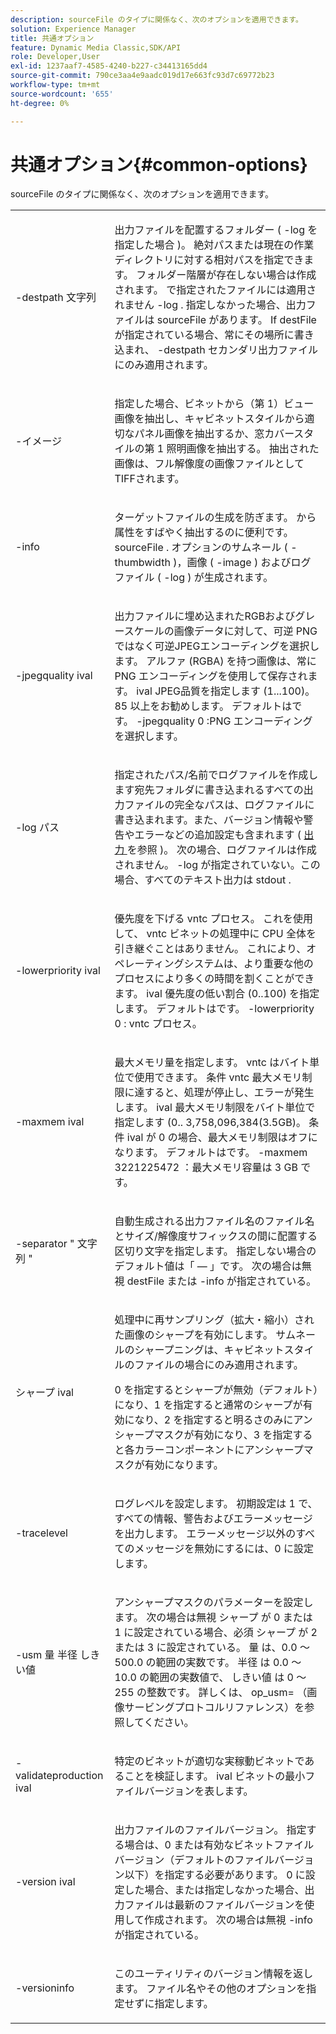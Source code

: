 ```yaml
---
description: sourceFile のタイプに関係なく、次のオプションを適用できます。
solution: Experience Manager
title: 共通オプション
feature: Dynamic Media Classic,SDK/API
role: Developer,User
exl-id: 1237aaf7-4585-4240-b227-c34413165dd4
source-git-commit: 790ce3aa4e9aadc019d17e663fc93d7c69772b23
workflow-type: tm+mt
source-wordcount: '655'
ht-degree: 0%

---
```


# 共通オプション{#common-options}

sourceFile のタイプに関係なく、次のオプションを適用できます。

<table id="simpletable_3BFC3737C891411D84405CEEF6B19542"> 
 <tr class="strow"> 
  <td class="stentry"> <p> <span class="codeph"> -destpath <span class="varname"> 文字列 </span> </span> </p> </td> 
  <td class="stentry"> <p>出力ファイルを配置するフォルダー ( <span class="codeph"> -log </span> を指定した場合 )。 絶対パスまたは現在の作業ディレクトリに対する相対パスを指定できます。 フォルダー階層が存在しない場合は作成されます。 で指定されたファイルには適用されません <span class="codeph"> -log </span>. 指定しなかった場合、出力ファイルは <span class="varname"> sourceFile </span> があります。 If <span class="varname"> destFile </span> が指定されている場合、常にその場所に書き込まれ、 <span class="codeph"> -destpath </span> セカンダリ出力ファイルにのみ適用されます。 </p> </td> 
 </tr> 
 <tr class="strow"> 
  <td class="stentry"> <p> <span class="codeph"> -イメージ </span> </p> </td> 
  <td class="stentry"> <p>指定した場合、ビネットから（第 1）ビュー画像を抽出し、キャビネットスタイルから適切なパネル画像を抽出するか、窓カバースタイルの第 1 照明画像を抽出する。 抽出された画像は、フル解像度の画像ファイルとしてTIFFされます。 </p> </td> 
 </tr> 
 <tr class="strow"> 
  <td class="stentry"> <p> <span class="codeph"> -info </span> </p> </td> 
  <td class="stentry"> <p>ターゲットファイルの生成を防ぎます。 から属性をすばやく抽出するのに便利です。 <span class="varname"> sourceFile </span>. オプションのサムネール ( <span class="codeph"> -thumbwidth </span>)，画像 ( <span class="codeph"> -image </span>) およびログファイル ( <span class="codeph"> -log </span>) が生成されます。 </p> </td> 
 </tr> 
 <tr class="strow"> 
  <td class="stentry"> <p> <span class="codeph"> -jpegquality <span class="varname"> ival </span> </span> </p> </td> 
  <td class="stentry"> <p>出力ファイルに埋め込まれたRGBおよびグレースケールの画像データに対して、可逆 PNG ではなく可逆JPEGエンコーディングを選択します。 アルファ (RGBA) を持つ画像は、常に PNG エンコーディングを使用して保存されます。 <span class="varname"> ival </span> JPEG品質を指定します (1...100)。85 以上をお勧めします。 デフォルトはです。 <span class="codeph"> -jpegquality 0 </span>:PNG エンコーディングを選択します。 </p> </td> 
 </tr> 
 <tr class="strow"> 
  <td class="stentry"> <p> <span class="codeph"> -log <span class="varname"> パス </span> </span> </p> </td> 
  <td class="stentry"> <p>指定されたパス/名前でログファイルを作成します宛先フォルダに書き込まれるすべての出力ファイルの完全なパスは、ログファイルに書き込まれます。また、バージョン情報や警告やエラーなどの追加設定も含まれます ( <a href="../../../../ir-api/vntc/utilities/c-ir-vignette-converter-vntc/r-ir-output.md#reference-c51e30b721eb416bb646089f0ac045c5" type="reference" format="dita" scope="local"> 出力 </a> を参照 )。 次の場合、ログファイルは作成されません。 <span class="codeph"> -log </span> が指定されていない。この場合、すべてのテキスト出力は <span class="codeph"> stdout </span>. </p> </td> 
 </tr> 
 <tr class="strow"> 
  <td class="stentry"> <p> <span class="codeph"> -lowerpriority <span class="varname"> ival </span> </span> </p> </td> 
  <td class="stentry"> <p>優先度を下げる <span class="filepath"> vntc </span> プロセス。 これを使用して、 <span class="filepath"> vntc </span> ビネットの処理中に CPU 全体を引き継ぐことはありません。 これにより、オペレーティングシステムは、より重要な他のプロセスにより多くの時間を割くことができます。 <span class="varname"> ival </span> 優先度の低い割合 (0..100) を指定します。 デフォルトはです。 <span class="codeph"> -lowerpriority 0 </span>: <span class="filepath"> vntc </span> プロセス。 </p> </td> 
 </tr> 
 <tr class="strow"> 
  <td class="stentry"> <p> <span class="codeph"> -maxmem <span class="varname"> ival </span> </span> </p> </td> 
  <td class="stentry"> <p>最大メモリ量を指定します。 <span class="filepath"> vntc </span> はバイト単位で使用できます。 条件 <span class="filepath"> vntc </span> 最大メモリ制限に達すると、処理が停止し、エラーが発生します。 <span class="varname"> ival </span> 最大メモリ制限をバイト単位で指定します (0.. 3,758,096,384(3.5GB)。 条件 <span class="varname"> ival </span> が 0 の場合、最大メモリ制限はオフになります。 デフォルトはです。 <span class="codeph"> -maxmem 3221225472 </span>：最大メモリ容量は 3 GB です。 </p> </td> 
 </tr> 
 <tr class="strow"> 
  <td class="stentry"> <p> <span class="codeph"> -separator " <span class="varname"> 文字列 </span>" </span> </p> </td> 
  <td class="stentry"> <p>自動生成される出力ファイル名のファイル名とサイズ/解像度サフィックスの間に配置する区切り文字を指定します。 指定しない場合のデフォルト値は「 — 」です。 次の場合は無視 <span class="varname"> destFile </span> または <span class="codeph"> -info </span> が指定されている。 </p> </td> 
 </tr> 
 <tr class="strow"> 
  <td class="stentry"> <p> <span class="codeph"> シャープ <span class="varname"> ival </span> </span> </p> </td> 
  <td class="stentry"> <p>処理中に再サンプリング（拡大・縮小）された画像のシャープを有効にします。 サムネールのシャープニングは、キャビネットスタイルのファイルの場合にのみ適用されます。 </p> <p>0 を指定するとシャープが無効（デフォルト）になり、1 を指定すると通常のシャープが有効になり、2 を指定すると明るさのみにアンシャープマスクが有効になり、3 を指定すると各カラーコンポーネントにアンシャープマスクが有効になります。 </p> </td> 
 </tr> 
 <tr class="strow"> 
  <td class="stentry"> <p> <span class="codeph"> -tracelevel </span> </p> </td> 
  <td class="stentry"> <p>ログレベルを設定します。 初期設定は 1 で、すべての情報、警告およびエラーメッセージを出力します。 エラーメッセージ以外のすべてのメッセージを無効にするには、0 に設定します。 </p> </td> 
 </tr> 
 <tr class="strow"> 
  <td class="stentry"> <p> <span class="codeph"> -usm <span class="varname"> 量 </span> <span class="varname"> 半径 </span> <span class="varname"> しきい値 </span> </span> </p> </td> 
  <td class="stentry"> <p>アンシャープマスクのパラメーターを設定します。 次の場合は無視 <span class="codeph"> シャープ </span> が 0 または 1 に設定されている場合、必須 <span class="codeph"> シャープ </span> が 2 または 3 に設定されている。 <span class="varname"> 量 </span> は、0.0 ～ 500.0 の範囲の実数です。 <span class="varname"> 半径 </span> は 0.0 ～ 10.0 の範囲の実数値で、 <span class="varname"> しきい値 </span> は 0 ～ 255 の整数です。 詳しくは、 <span class="codeph"> op_usm= </span> （画像サービングプロトコルリファレンス）を参照してください。 </p> </td> 
 </tr> 
 <tr class="strow"> 
  <td class="stentry"> <p> <span class="codeph"> -validateproduction <span class="varname"> ival </span> </span> </p> </td> 
  <td class="stentry"> <p>特定のビネットが適切な実稼動ビネットであることを検証します。 <span class="varname"> ival </span> ビネットの最小ファイルバージョンを表します。 </p> </td> 
 </tr> 
 <tr class="strow"> 
  <td class="stentry"> <p> <span class="codeph"> -version <span class="varname"> ival </span> </span> </p> </td> 
  <td class="stentry"> <p>出力ファイルのファイルバージョン。 指定する場合は、0 または有効なビネットファイルバージョン（デフォルトのファイルバージョン以下）を指定する必要があります。 0 に設定した場合、または指定しなかった場合、出力ファイルは最新のファイルバージョンを使用して作成されます。 次の場合は無視 <span class="codeph"> -info </span> が指定されている。 </p> </td> 
 </tr> 
 <tr class="strow"> 
  <td class="stentry"> <p> <span class="codeph"> -versioninfo </span> </p> </td> 
  <td class="stentry"> <p>このユーティリティのバージョン情報を返します。 ファイル名やその他のオプションを指定せずに指定します。 </p> </td> 
 </tr> 
</table>
